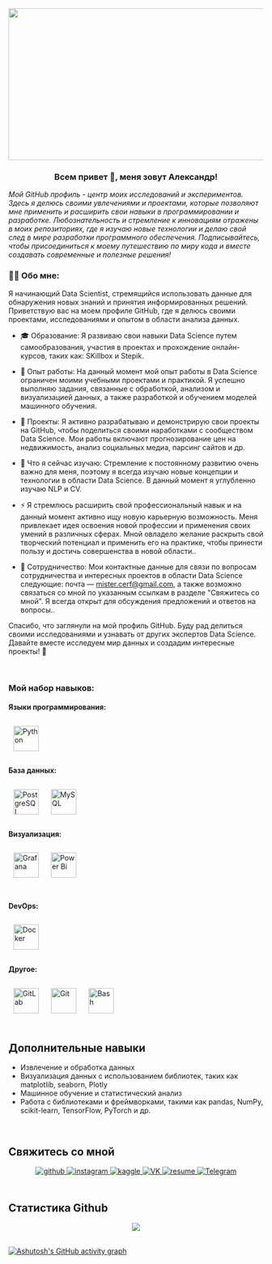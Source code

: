 <div style="text-align: center;">
  <img src="https://i.pinimg.com/originals/2e/e6/99/2ee6998e34c3e2eff7b894c66cfc5267.jpg" style="width: 1000px; height: 300px;" />
</div>

### <div align="center">Всем привет 👋, меня зовут Александр!</div>  
  

*Мой GitHub профиль - центр моих исследований и экспериментов. Здесь я делюсь своими увлечениями и проектами, которые позволяют мне применить и расширить свои навыки в программировании и разработке. Любознательность и стремление к инновациям отражены в моих репозиториях, где я изучаю новые технологии и делаю свой след в мире разработки программного обеспечения. Подписывайтесь, чтобы присоединиться к моему путешествию по миру кода и вместе создавать современные и полезные решения!*  
  



### 👨‍💻 Обо мне:  
Я начинающий Data Scientist, стремящийся использовать данные для обнаружения новых знаний и принятия информированных решений. Приветствую вас на моем профиле GitHub, где я делюсь своими проектами, исследованиями и опытом в области анализа данных.  
  
- 🎓 Образование:
Я развиваю свои навыки Data Science путем самообразования, участия в проектах и прохождение онлайн-курсов, таких как: SKillbox и Stepik.

- 💼 Опыт работы:
На данный момент мой опыт работы в Data Science ограничен моими учебными проектами и практикой. Я успешно выполняю задания, связанные с обработкой, анализом и визуализацией данных, а также разработкой и обучением моделей машинного обучения.

- 🔭 Проекты:
Я активно разрабатываю и демонстрирую свои проекты на GitHub, чтобы поделиться своими наработками с сообществом Data Science. Мои работы включают прогнозирование цен на недвижимость, анализ социальных медиа, парсинг сайтов и др.

- 🌱 Что я сейчас изучаю:
Стремление к постоянному развитию очень важно для меня, поэтому я всегда изучаю новые концепции и технологии в области Data Science. В данный момент я углубленно изучаю NLP и CV.

- ⚡ Я стремлюсь расширить свой профессиональный навык и на данный момент активно ищу новую карьерную возможность. Меня привлекает идея освоения новой профессии и применения своих умений в различных сферах. Мной овладело желание раскрыть свой творческий потенциал и применить его на практике, чтобы принести пользу и достичь совершенства в новой области..
  
- 🤝 Сотрудничество:
Мои контактные данные для связи по вопросам сотрудничества и интересных проектов в области Data Science следующие: почта — mister.cerf@gmail.com, а также возможно связаться со мной по указанным ссылкам в разделе "Свяжитесь со мной". Я всегда открыт для обсуждения предложений и ответов на вопросы..

Спасибо, что заглянули на мой профиль GitHub. Буду рад делиться своими исследованиями и узнавать от других экспертов Data Science. Давайте вместе исследуем мир данных и создадим интересные проекты! 🚀

<br/>  


### Мой набор навыков: 
#### Языки программирования:  
<div align="left">  
<a href="https://www.python.org/" target="_blank"><img style="margin: 10px" src="https://profilinator.rishav.dev/skills-assets/python-original.svg" alt="Python" height="50" /></a>  
</div>

</td><td valign="top" width="33%">



#### База данных:  
<div align="left">  
<a href="https://www.postgresql.org/" target="_blank"><img style="margin: 10px" src="https://profilinator.rishav.dev/skills-assets/postgresql-original-wordmark.svg" alt="PostgreSQL" height="50" /></a>  
<a href="https://www.mysql.com/" target="_blank"><img style="margin: 10px" src="https://profilinator.rishav.dev/skills-assets/mysql-original-wordmark.svg" alt="MySQL" height="50" /></a>  
</div>

</td><td valign="top" width="33%">



#### Визуализация:  
<div align="left">  
<a href="https://grafana.com/" target="_blank"><img style="margin: 10px" src="https://profilinator.rishav.dev/skills-assets/grafana.png" alt="Grafana" height="50" /></a>  
<a href="https://powerbi.microsoft.com/en-us/" target="_blank"><img style="margin: 10px" src="https://profilinator.rishav.dev/skills-assets/powerbi.png" alt="Power Bi" height="50" /></a>  
</div>

</td></tr></table>  

<br/>

#### DevOps:  
<div align="left">  
<a href="https://www.docker.com/" target="_blank"><img style="margin: 10px" src="https://profilinator.rishav.dev/skills-assets/docker-original-wordmark.svg" alt="Docker" height="50" /></a>  
</div>

</td><td valign="top" width="33%">



#### Другое:
<div align="left">  
<a href="https://about.gitlab.com/" target="_blank"><img style="margin: 10px" src="https://profilinator.rishav.dev/skills-assets/gitlab.svg" alt="GitLab" height="50" /></a>  
<a href="https://github.com/" target="_blank"><img style="margin: 10px" src="https://profilinator.rishav.dev/skills-assets/git-scm-icon.svg" alt="Git" height="50" /></a>  
<a href="https://www.gnu.org/software/bash/" target="_blank"><img style="margin: 10px" src="https://profilinator.rishav.dev/skills-assets/gnu_bash-icon.svg" alt="Bash" height="50" /></a>  
</div>

</td></tr></table>  

<br/>  
 
<h2>Дополнительные навыки</h2>
<ul>
  <li>Извлечение и обработка данных</li>
  <li>Визуализация данных с использованием библиотек, таких как matplotlib, seaborn, Plotly</li>
  <li>Машинное обучение и статистический анализ</li>
  <li>Работа с библиотеками и фреймворками, такими как pandas, NumPy, scikit-learn, TensorFlow, PyTorch и др.</li>
</ul>

</body>
</html>
</td><td valign="top" width="33%">



</td><td valign="top" width="33%">



</td></tr></table>  

<br/>  


## Свяжитесь со мной 
<div align="center">
<a href="https://github.com/AlexandrEremin17" target="_blank">
<img src=https://img.shields.io/badge/github-%2324292e.svg?&style=for-the-badge&logo=github&logoColor=white alt=github style="margin-bottom: 5px;" />
</a>
<a href="https://instagram.com/_sasha_eremin_" target="_blank">
<img src=https://img.shields.io/badge/instagram-%23000000.svg?&style=for-the-badge&logo=instagram&logoColor=white alt=instagram style="margin-bottom: 5px;" />
</a>
<a href="https://www.kaggle.com/alexandreremin" target="_blank">
<img src=https://img.shields.io/badge/kaggle-%2344BAE8.svg?&style=for-the-badge&logo=kaggle&logoColor=white alt=kaggle style="margin-bottom: 5px;" />
<a href="https://vk.com/liza1507" target="_blank">
    <img src="https://img.shields.io/badge/VK-%23000000.svg?&style=for-the-badge&logo=vk&logoColor=white" alt="VK" style="margin-bottom: 5px;"/>
</a>
<a href="https://hh.ru/resume/8e27f53fff0caf8e760039ed1f446a49385872" target="_blank">
  <img src="https://img.shields.io/badge/resume-%23000000.svg?&style=for-the-badge&logo=headhunter&logoColor=white" alt="resume" style="margin-bottom: 5px;" />
</a>
<a href="https://t.me/eremki" target="_blank">
  <img src="https://img.shields.io/badge/Telegram-%23000000.svg?&style=for-the-badge&logo=telegram&logoColor=white" alt="Telegram" style="margin-bottom: 5px;" />
</a>
</a>  
</div>  
  

<br/>  


## Статистика Github  
<div align="center"><img src="https://github-readme-stats.vercel.app/api?username=AlexandrEremin17&show_icons=true&count_private=true&hide_border=true" align="center" /></div>  

<br/>  


 

[![Ashutosh's GitHub activity graph](https://github-readme-activity-graph.vercel.app/graph?username=AlexandrEremin17&color=fffff0&bg_color=0250154&line=8b0000&point=ff0000&area=true&area_color=ff1493&hide_border=true)](https://github.com/AlexandrEremin17/github-readme-activity-graph)


 


 
